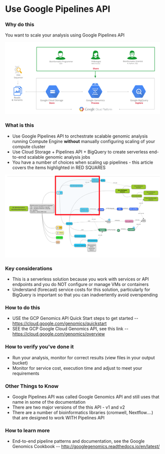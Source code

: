 # Use Google Pipelines API


### Why do this
 You want to scale your analysis using Google Pipelines API  

 [![gcp-pipelines-api](/images/gcp-pipelines-api.png)]()

### What is this
 - Use Google Pipelines API to orchestrate scalable genomic analysis running Compute Engine **without** manually configuring scaling of your compute cluster
 - Use Cloud Storage + Pipelines API + BigQuery to create serverless end-to-end scalable genomic analysis jobs
 - You have a number of choices when scaling up pipelines - this article covers the items highlighted in RED SQUARES

[![gcp-pipelines](/images/gcp-pipelines.png)]()

### Key considerations
 - This is a serverless solution because you work with services or API endpoints and you do NOT configure or manage VMs or containers
 - Understand (forecast) service costs for this solution, particularly for BigQuery is important so that you can inadvertently avoid overspending 

### How to do this
 - USE the GCP Genomics API Quick Start steps to get started -- https://cloud.google.com/genomics/quickstart
- SEE the GCP Google Cloud Genomics API, see this link -- https://cloud.google.com/genomics/overview

### How to verify you've done it
 - Run your analysis, monitor for correct results (view files in your output bucket)
 - Monitor for service cost, execution time and adjust to meet your requirements

### Other Things to Know
 - Google Pipelines API was called Google Genomics API and still uses that name in some of the documentation
 - There are two major versions of the this API - v1 and v2
 - There are a number of bioinformatics libraries (cromwell, Nextflow....) that are designed to work WITH Pipelines API

### How to learn more
 - End-to-end pipeline patterns and documentation, see the Google Genomics Cookbook -- http://googlegenomics.readthedocs.io/en/latest/